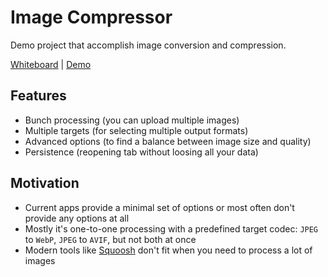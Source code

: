 # Image Compressor

Demo project that accomplish image conversion and compression.

[Whiteboard](https://app.excalidraw.com/l/3r74dmVCrO4/8RbPSRPrBX0) |
[Demo](https://image-compressor.ga/)

## Features

- Bunch processing (you can upload multiple images)
- Multiple targets (for selecting multiple output formats)
- Advanced options (to find a balance between image size and quality)
- Persistence (reopening tab without loosing all your data)

## Motivation

- Current apps provide a minimal set of options or most often don't provide any options at all
- Mostly it's one-to-one processing with a predefined target codec: `JPEG` to `WebP`, `JPEG` to `AVIF`, but not both at once
- Modern tools like [Squoosh](https://squoosh.app/) don't fit when you need to process a lot of images
